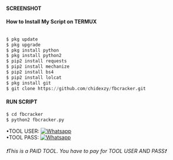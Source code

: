 #### SCREENSHOT

<a img src="https://raw.githubusercontent.com/chidexzy/fbcracker/main/20220121_154002.jpg?token=GHSAT0AAAAAABOJVFBOZXKPSGIHAGJLZGIKYPKY32Q" />

<h4>How to Install My Script on TERMUX</h4>
<p align="center">

```python

$ pkg update
$ pkg upgrade
$ pkg install python
$ pkg install python2
$ pip2 install requests
$ pip2 install mechanize
$ pip2 install bs4
$ pip2 install lolcat
$ pkg install git
$ git clone https://github.com/chidexzy/fbcracker.git
```
#### RUN SCRIPT
```python
$ cd fbcracker
$ python2 fbcracker.py
```
•TOOL USER: [![Whatsapp](https://img.shields.io/badge/Whatsapp-CHIDEXZY-deepgreen?style=flat-square&logo=whatsapp)](https://wa.me/qr/BLRFNOUYDCRPO1)</br>
•TOOL PASS: [![Whatsapp](https://img.shields.io/badge/Whatsapp-CHIDEXZY-deepgreen?style=flat-square&logo=whatsapp)](https://wa.me/qr/BLRFNOUYDCRPO1)

<h6>❗This is a PAID TOOL. You have to pay for TOOL USER AND PASS❗</h6>
